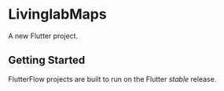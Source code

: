 # LivinglabMaps

A new Flutter project.

## Getting Started

FlutterFlow projects are built to run on the Flutter _stable_ release.
